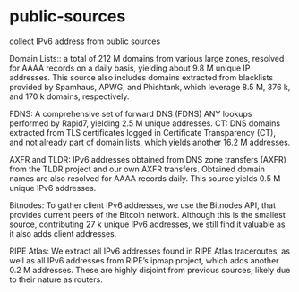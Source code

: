 # public-sources
collect IPv6 address from public sources

Domain Lists:: a total of 212 M domains from various large zones, resolved for AAAA records on a daily basis, yielding about 9.8 M unique IP addresses. This source also includes domains extracted from blacklists provided by Spamhaus, APWG, and Phishtank, which leverage 8.5 M, 376 k, and 170 k domains, respectively.

FDNS: A comprehensive set of forward DNS (FDNS) ANY lookups performed by Rapid7, yielding 2.5 M unique addresses. CT: DNS domains extracted from TLS certificates logged in
Certificate Transparency (CT), and not already part of domain lists, which yields another 16.2 M addresses.

AXFR and TLDR: IPv6 addresses obtained from DNS zone transfers (AXFR) from the TLDR project and our own AXFR transfers. Obtained domain names are also resolved for AAAA
records daily. This source yields 0.5 M unique IPv6 addresses.

Bitnodes: To gather client IPv6 addresses, we use the Bitnodes API, that provides current peers of the Bitcoin network. Although this is the smallest source, contributing 27 k unique IPv6 addresses, we still find it valuable as it also adds client addresses.

RIPE Atlas: We extract all IPv6 addresses found in RIPE Atlas traceroutes, as well as all IPv6 addresses from RIPE’s ipmap project, which adds another 0.2 M addresses. These are highly disjoint from previous sources, likely due to their nature as routers.
